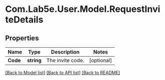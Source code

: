 # Com.Lab5e.User.Model.RequestInviteDetails

## Properties

Name | Type | Description | Notes
------------ | ------------- | ------------- | -------------
**Code** | **string** | The invite code. | [optional] 

[[Back to Model list]](../README.md#documentation-for-models) [[Back to API list]](../README.md#documentation-for-api-endpoints) [[Back to README]](../README.md)

